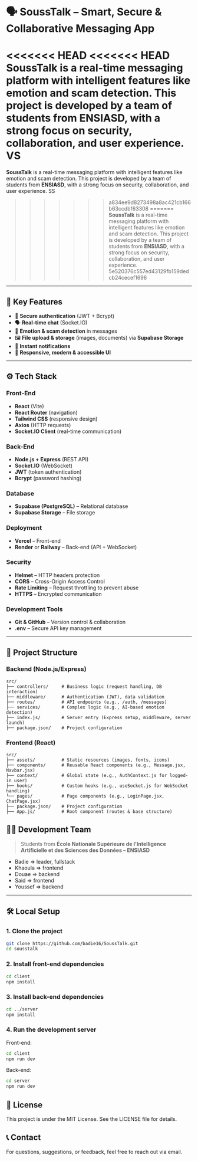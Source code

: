 # 🗣️ SoussTalk – Smart, Secure & Collaborative Messaging App  

<<<<<<< HEAD
<<<<<<< HEAD
**SoussTalk** is a real-time messaging platform with intelligent features like emotion and scam detection. This project is developed by a team of students from **ENSIASD**, with a strong focus on security, collaboration, and user experience.  VS
=======
**SoussTalk** is a real-time messaging platform with intelligent features like emotion and scam detection. This project is developed by a team of students from **ENSIASD**, with a strong focus on security, collaboration, and user experience.      SS
>>>>>>> a834ee9d8273498a8ac421cb166b63ccdbf63308
=======
**SoussTalk** is a real-time messaging platform with intelligent features like emotion and scam detection. This project is developed by a team of students from **ENSIASD**, with a strong focus on security, collaboration, and user experience.  
>>>>>>> 5e520376c557ed43129fb159dedcb24cecef1696



---  

## 🌟 Key Features  

- 🔐 **Secure authentication** (JWT + Bcrypt)  
- 🗣️ **Real-time chat** (Socket.IO)  
- 🧠 **Emotion & scam detection** in messages  
- 🖼️ **File upload & storage** (images, documents) via **Supabase Storage**  
- 🔔 **Instant notifications**  
- 📱 **Responsive, modern & accessible UI**  

---  

## ⚙️ Tech Stack  

### Front-End  
- **React** (Vite)  
- **React Router** (navigation)  
- **Tailwind CSS** (responsive design)  
- **Axios** (HTTP requests)  
- **Socket.IO Client** (real-time communication)  

### Back-End  
- **Node.js + Express** (REST API)  
- **Socket.IO** (WebSocket)  
- **JWT** (token authentication)  
- **Bcrypt** (password hashing)  

### Database  
- **Supabase (PostgreSQL)** – Relational database  
- **Supabase Storage** – File storage  

### Deployment  
- **Vercel** – Front-end  
- **Render** or **Railway** – Back-end (API + WebSocket)  

### Security  
- **Helmet** – HTTP headers protection  
- **CORS** – Cross-Origin Access Control  
- **Rate Limiting** – Request throttling to prevent abuse  
- **HTTPS** – Encrypted communication  

### Development Tools  
- **Git & GitHub** – Version control & collaboration  
- **.env** – Secure API key management  

---  

## 📁 Project Structure  

### Backend (Node.js/Express)  
```
src/  
├── controllers/     # Business logic (request handling, DB interaction)  
├── middleware/      # Authentication (JWT), data validation  
├── routes/          # API endpoints (e.g., /auth, /messages)  
├── services/        # Complex logic (e.g., AI-based emotion detection)  
├── index.js/        # Server entry (Express setup, middleware, server launch)  
├── package.json/    # Project configuration  
```

### Frontend (React)  
```
src/  
├── assets/          # Static resources (images, fonts, icons)  
├── components/      # Reusable React components (e.g., Message.jsx, Navbar.jsx)  
├── context/         # Global state (e.g., AuthContext.js for logged-in user)  
├── hooks/           # Custom hooks (e.g., useSocket.js for WebSocket handling)  
└── pages/           # Page components (e.g., LoginPage.jsx, ChatPage.jsx)  
├── package.json/    # Project configuration  
├── App.js/          # Root component (routes & base structure)  
```  

## 🧑‍💻 Development Team  
> Students from **École Nationale Supérieure de l'Intelligence Artificielle et des Sciences des Données – ENSIASD**  

- Badie    => leader, fullstack 
- Khaoula  => frontend
- Douae    => backend
- Said     => frontend
- Youssef  => backend

---  

## 🛠️ Local Setup  

### 1. Clone the project  
```bash  
git clone https://github.com/badie16/SoussTalk.git  
cd sousstalk  
```  

### 2. Install front-end dependencies  
```bash  
cd client  
npm install  
```  

### 3. Install back-end dependencies  
```bash  
cd ../server  
npm install  
```  

### 4. Run the development server  

Front-end:  
```bash  
cd client  
npm run dev  
```  

Back-end:  
```bash  
cd server  
npm run dev  
```  

## 📄 License  
This project is under the MIT License. See the LICENSE file for details.  

## 📞 Contact  
For questions, suggestions, or feedback, feel free to reach out via email.  
